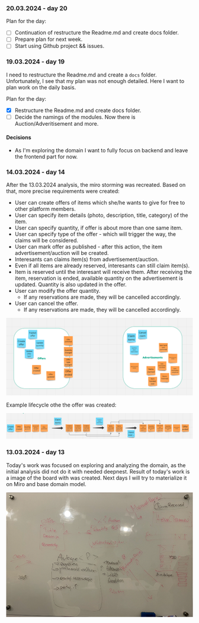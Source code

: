 ### 20.03.2024 - day 20

Plan for the day:
- [ ] Continuation of restructure the Readme.md and create docs folder.
- [ ] Prepare plan for next week.
- [ ] Start using Github project && issues.

### 19.03.2024 - day 19

I need to restructure the Readme.md and create a `docs` folder. Unfortunately, I see that my plan was not enough detailed. Here I want to plan work on the daily basis.

Plan for the day:
- [x] Restructure the Readme.md and create docs folder.
- [ ] Decide the namings of the modules. Now there is Auction/Adveritisement and more.

#### Decisions
- As I'm exploring the domain I want to fully focus on backend and leave the frontend part for now.

### 14.03.2024 - day 14

After the 13.03.2024 analysis, the miro storming was recreated. Based on that, more precise requirements were created:

- User can create offers of items which she/he wants to give for free to other platform members.
- User can specify item details (photo, description, title, category) of the item.
- User can specify quantity, if offer is about more than one same item.
- User can specify type of the offer - which will trigger the way, the claims will be considered.
- User can mark offer as published - after this action, the item advertisement/auction will be created.
- Interesants can claims item(s) from advertisement/auction.
- Even if all items are already reserved, interesants can still claim item(s).
- Item is reserved until the interesant will receive them. After receiving the item, reservation is ended, available quantity on the advertisement is updated. Quantity is also updated in the offer.
- User can modify the offer quantity.
    - If any reservations are made, they will be cancelled accordingly.
- User can cancel the offer.
    - If any reservations are made, they will be cancelled accordingly.

![img_1.png](images/miro_modules_offers_auctions.png)

Example lifecycle othe the offer was created:

![img_2.png](images/miro_manual_process.png)

### 13.03.2024 - day 13

Today's work was focused on exploring and analyzing the domain, as the initial analysis did not do it with needed deepnest. Result of today's work is a image of the board with was created. Next days I will try to materialize it on Miro and base domain model.

![img.png](images/2024_03_13_board.png)